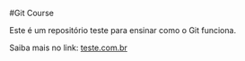 #Git Course

Este é um repositório teste para ensinar como o Git funciona.

Saiba mais no link: [teste.com.br](http://www.teste.com.br)

